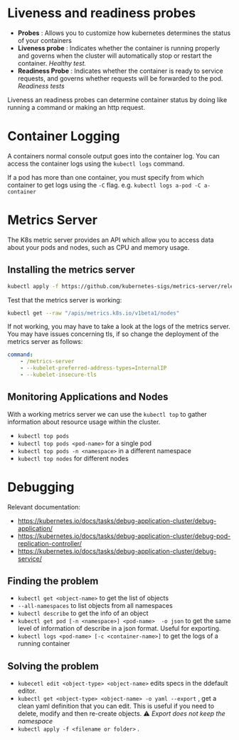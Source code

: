 # Liveness and readiness probes

- **Probes** : Allows you to customize how kubernetes determines the status of your containers
- **Liveness probe** : Indicates whether the container is running properly and governs when the cluster will automatically stop or restart the container. *Healthy test.*
- **Readiness Probe** : Indicates whether the container is ready to service requests, and governs whether requests will be forwarded to the pod. *Readiness tests*

Liveness an readiness probes can determine container status by doing like running a command or making an http request.

# Container Logging
A containers normal console output goes into the container log. You can access the container logs using the `kubectl logs` command.

If a pod has more than one container, you must specify from which container to get logs using the `-C` flag. e.g. `kubectl logs a-pod -C a-container`

# Metrics Server

The K8s metric server provides an API which allow you to access data about your pods and nodes, such as CPU and memory usage.

## Installing the metrics server
```bash
kubectl apply -f https://github.com/kubernetes-sigs/metrics-server/releases/latest/download/components.yaml
```

Test that the metrics server is working:
```bash
kubectl get --raw "/apis/metrics.k8s.io/v1beta1/nodes"
```

If not working, you may have to take a look at the logs of the metrics server. You may have issues concerning tls, if so change the deployment of the metrics server as follows:

```yaml
command:
    - /metrics-server 
    - --kubelet-preferred-address-types=InternalIP
    - --kubelet-insecure-tls
```

## Monitoring Applications and Nodes
With a working metrics server we can use the `kubectl top` to gather information about resource usage within the cluster.

- `kubectl top pods`
- `kubectl top pods <pod-name>` for a single pod
- `kubectl top pods -n <namespace>` in a different namespace
- `kubectl top nodes` for different nodes


# Debugging

Relevant documentation: 
- https://kubernetes.io/docs/tasks/debug-application-cluster/debug-application/
- https://kubernetes.io/docs/tasks/debug-application-cluster/debug-pod-replication-controller/
- https://kubernetes.io/docs/tasks/debug-application-cluster/debug-service/

## Finding the problem

- `kubectl get <object-name>` to get the list of objects
- `--all-namespaces` to list objects from all namespaces
- `kubectl describe` to get the info of an object
- `kubectl get pod [-n <namespace>] <pod-name>  -o json` to get the same level of information of describe in a json format. Useful for exporting.
- `kubectl logs <pod-name> [-c <container-name>]` to get the logs of a running container

## Solving the problem

- `kubecetl edit <object-type> <object-name>` edits specs in the ddefault editor.
- `kubectl get <object-type> <object-name> -o yaml --export` , get a clean yaml definition that you can edit. This is useful if you need to delete, modify and then re-create objects. ⚠️ *Export does not keep the namespace*
- `kubectl apply -f <filename or folder>` .